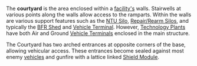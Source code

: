 The **courtyard** is the area enclosed within a
[facility's](Facilities.md) walls. Stairwells at various points
along the walls allow access to the ramparts. Within the walls are
various support features such as the [NTU Silo](NTU_Silo.md),
[Repair/Rearm Silos](../items/Repair_Rearm_Silo.md), and typically the
[BFR Shed](../items/BFR_Shed.md) and [Vehicle
Terminal](Vehicle_Terminal.md). However, [Technology
Plants](Technology_Plant.md) have both Air and Ground [Vehicle
Terminals](Vehicle_Terminal.md) enclosed in the main structure.

The Courtyard has two arched entrances at opposite corners of the base,
allowing vehicular access. These entrances become sealed against most
enemy [vehicles](../vehicles/Vehicle.md) and gunfire with a lattice linked
[Shield Module](../items/Shield_Module.md).

<!--[Category:Locations](Category:Locations.md)-->
